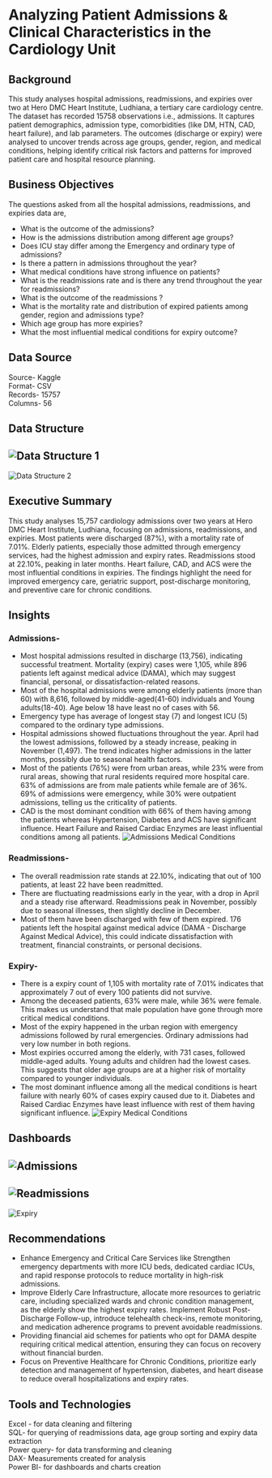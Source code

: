 # Analyzing Patient Admissions & Clinical Characteristics in the Cardiology Unit
## Background
This study analyses hospital admissions, readmissions, and expiries over two at Hero DMC Heart Institute, Ludhiana, a tertiary care cardiology centre. The dataset has recorded 15758 observations i.e., admissions. It captures patient demographics, admission type, comorbidities (like DM, HTN, CAD, heart failure), and lab parameters. The outcomes (discharge or expiry) were analysed to uncover trends across age groups, gender, region, and medical conditions, helping identify critical risk factors and patterns for improved patient care and hospital resource planning.
## Business Objectives 
The questions asked from all the hospital admissions, readmissions, and expiries data are, 
-	What is the outcome of the admissions?
-	How is the admissions distribution among different age groups?
-	Does ICU stay differ among the Emergency and ordinary type of admissions?
-	Is there a pattern in admissions throughout the year?
-	What medical conditions have strong influence on patients?
-	What is the readmissions rate and is there any trend throughout the year for readmissions?
-	What is the outcome of the readmissions ?
-	What is the mortality rate and distribution of expired patients among gender, region and admissions type?
-	Which age group has more expiries?
-	What the most influential medical conditions for expiry outcome?
## Data Source
Source- Kaggle<br>
Format- CSV<br>
Records- 15757<br>
Columns- 56
## Data Structure
![Data Structure 1](https://github.com/meretimounika/Patient-Admissions-in-Cardiology-Unit/blob/main/Data%20Structure/DS%20Admissions-Expiry.png)
---
![Data Structure 2](https://github.com/meretimounika/Patient-Admissions-in-Cardiology-Unit/blob/main/Data%20Structure/DS%20Readmissions.png)
## Executive Summary
This study analyses 15,757 cardiology admissions over two years at Hero DMC Heart Institute, Ludhiana, focusing on admissions, readmissions, and expiries. Most patients were discharged (87%), with a mortality rate of 7.01%. Elderly patients, especially those admitted through emergency services, had the highest admission and expiry rates. Readmissions stood at 22.10%, peaking in later months. Heart failure, CAD, and ACS were the most influential conditions in expiries. The findings highlight the need for improved emergency care, geriatric support, post-discharge monitoring, and preventive care for chronic conditions.
## Insights
### Admissions-
- Most hospital admissions resulted in discharge (13,756), indicating successful treatment. Mortality (expiry) cases were 1,105, while 896 patients left against medical advice (DAMA), which may suggest financial, personal, or dissatisfaction-related reasons.
- Most of the hospital admissions were among elderly patients (more than 60) with 8,616, followed by middle-aged(41-60) individuals and Young adults(18-40). Age below 18 have least no of cases with 56. 
-	Emergency type has average of longest stay (7) and longest ICU (5) compared to the ordinary type admissions.
-	Hospital admissions showed fluctuations throughout the year. April had the lowest admissions, followed by a steady increase, peaking in November (1,497). The trend indicates higher admissions in the latter months, possibly due to seasonal health factors.
-	Most of the patients (76%) were from urban areas, while 23% were from rural areas, showing that rural residents required more hospital care. 63% of admissions are from male patients while female are of 36%. 69% of admissions were emergency, while 30% were outpatient admissions, telling us the criticality of patients.
-	CAD is the most dominant condition with 66% of them having among the patients whereas Hypertension, Diabetes and ACS have significant influence. Heart Failure and Raised Cardiac Enzymes are least influential conditions among all patients.
![Admissions Medical Conditions](https://github.com/meretimounika/Patient-Admissions-in-Cardiology-Unit/blob/main/Screenshots%20Dashboards/Admissions%20Medical%20Conditons.png)
### Readmissions- 
-	The overall readmission rate stands at 22.10%, indicating that out of 100 patients, at least 22 have been readmitted.
-	There are fluctuating readmissions early in the year, with a drop in April and a steady rise afterward. Readmissions peak in November, possibly due to seasonal illnesses, then slightly decline in December. 
-	Most of them have been discharged with few of them expired. 176 patients left the hospital against medical advice (DAMA - Discharge Against Medical Advice), this could indicate dissatisfaction with treatment, financial constraints, or personal decisions.<br>
### Expiry-
-	There is a expiry count of 1,105 with mortality rate of 7.01% indicates that approximately 7 out of every 100 patients did not survive.
-	Among the deceased patients, 63% were male, while 36% were female. This makes us understand that male population have gone through more critical medical conditions.
-	Most of the expiry happened in the urban region with emergency admissions followed by rural emergencies. Ordinary admissions had very low number in both regions.
-	Most expiries occurred among the elderly, with 731 cases, followed middle-aged adults. Young adults and children had the lowest cases. This suggests that older age groups are at a higher risk of mortality compared to younger individuals.
-	The most dominant influence among all the medical conditions is heart failure with nearly 60% of cases expiry caused due to it. Diabetes and Raised Cardiac Enzymes have least influence with rest of them having significant influence.
![Expiry Medical Conditions](https://github.com/meretimounika/Patient-Admissions-in-Cardiology-Unit/blob/main/Screenshots%20Dashboards/Expiry%20Medical%20Conditions.png)
## Dashboards
![Admissions](https://github.com/meretimounika/Patient-Admissions-in-Cardiology-Unit/blob/main/Screenshots%20Dashboards/Admissions%20Dashboard.png)
---
![Readmissions](https://github.com/meretimounika/Patient-Admissions-in-Cardiology-Unit/blob/main/Screenshots%20Dashboards/Readmissions%20Dashboard.png)
---
![Expiry](https://github.com/meretimounika/Patient-Admissions-in-Cardiology-Unit/blob/main/Screenshots%20Dashboards/Expiry%20Dashboard.png)
## Recommendations
-	Enhance Emergency and Critical Care Services like Strengthen emergency departments with more ICU beds, dedicated cardiac ICUs, and rapid response protocols to reduce mortality in high-risk admissions.
-	Improve Elderly Care Infrastructure, allocate more resources to geriatric care, including specialized wards and chronic condition management, as the elderly show the highest expiry rates.
	Implement Robust Post-Discharge Follow-up, introduce telehealth check-ins, remote monitoring, and medication adherence programs to prevent avoidable readmissions.
-	Providing financial aid schemes for patients who opt for DAMA despite requiring critical medical attention, ensuring they can focus on recovery without financial burden.
-	Focus on Preventive Healthcare for Chronic Conditions, prioritize early detection and management of hypertension, diabetes, and heart disease to reduce overall hospitalizations and expiry rates.
## Tools and Technologies
Excel - for data cleaning  and filtering<br> 
SQL- for querying of readmissions data, age group sorting and expiry data extraction<br> 
Power query- for data transforming and cleaning<br>
DAX- Measurements created for analysis<br> 
Power BI- for dashboards and charts creation 


